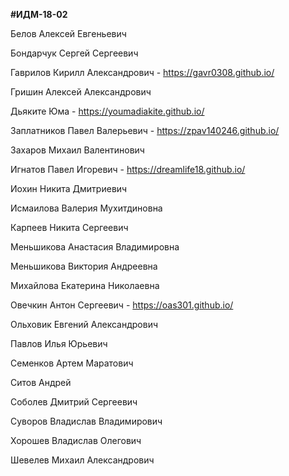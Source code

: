 **#ИДМ-18-02**

Белов	Алексей	Евгеньевич

Бондарчук	Сергей	Сергеевич

Гаврилов	Кирилл	Александрович - https://gavr0308.github.io/

Гришин	Алексей	Александрович

Дьяките	Юма	- https://youmadiakite.github.io/

Заплатников	Павел	Валерьевич - https://zpav140246.github.io/

Захаров	Михаил	Валентинович

Игнатов	Павел	Игоревич - https://dreamlife18.github.io/

Иохин	Никита	Дмитриевич

Исмаилова	Валерия	Мухитдиновна

Карпеев	Никита	Сергеевич

Меньшикова	Анастасия	Владимировна

Меньшикова	Виктория	Андреевна

Михайлова	Екатерина	Николаевна

Овечкин	Антон	Сергеевич - https://oas301.github.io/

Ольховик	Евгений	Александрович

Павлов	Илья	Юрьевич

Семенков	Артем	Маратович

Ситов	Андрей	

Соболев	Дмитрий	Сергеевич

Суворов	Владислав	Владимирович

Хорошев	Владислав	Олегович

Шевелев	Михаил	Александрович
